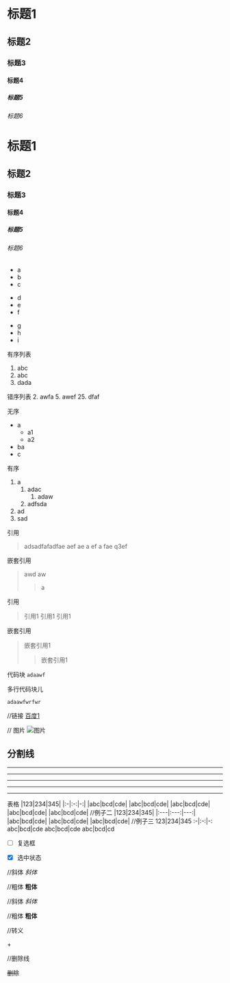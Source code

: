 
# 标题1 #
## 标题2 ##
### 标题3 ###
#### 标题4 ####
##### 标题5 #####
###### 标题6 #######


# 标题1 #
## 标题2 ##
### 标题3 ###
#### 标题4 ####
##### 标题5 #####
###### 标题6 #######



+ a
+ b
+ c
 
- d
- e
- f
 
* g
* h
* i




有序列表
1. abc
2. abc
3. dada
 
错序列表
2. awfa
5. awef
25. dfaf



无序
+ a
  + a1
  + a2
+ ba
+ c
 
有序
1. a
   1. adac
      1. adaw
   2. adfsda
2. ad
3. sad



引用
> adsadfafadfae  aef ae 
a ef a fae q3ef 
 
嵌套引用
> awd aw
>> a



引用
> 引用1
引用1 引用1
 
 
嵌套引用
> 嵌套引用1 
>> 嵌套引用1



代码块
`
adaawf
`

多行代码块儿
```
adaawfwrfwr
```


//链接
[百度1](www.baidu.com)


// 图片
![图片](https://note.youdao.com/favicon.ico)


分割线
---
- - -
-------
*****
* * *
____



表格
|123|234|345|
|:-|:-:|-:|
|abc|bcd|cde|
|abc|bcd|cde|
|abc|bcd|cde|
|abc|bcd|cde|
|abc|bcd|cde|
//例子二
|123|234|345|
|:---|:---:|---:|
|abc|bcd|cde|
|abc|bcd|cde|
|abc|bcd|cde|
//例子三
123|234|345
:-|:-:|-:
abc|bcd|cde
abc|bcd|cde
abc|bcd|cd



- [ ] 复选框
- [x] 选中状态



//斜体
*斜体*
 
//粗体
**粗体**
 
//斜体
_斜体_
 
//粗体
__粗体__
 
//转义
 
\+
 
//删除线
 
~~删除~~

